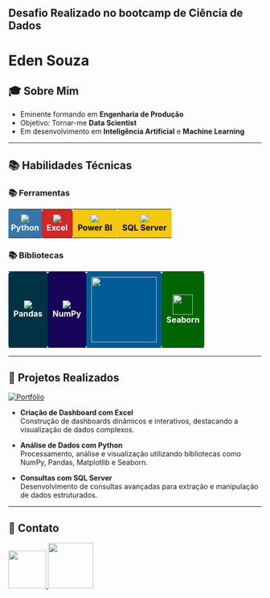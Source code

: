 ## Desafio Realizado no bootcamp de Ciência de Dados
# Eden Souza

## 🎓 Sobre Mim
- Eminente formando em **Engenharia de Produção**  
- Objetivo: Tornar-me **Data Scientist**  
- Em desenvolvimento em **Inteligência Artificial** e **Machine Learning**  

---

## 📚 Habilidades Técnicas

### 📚 Ferramentas

<table>
    <td style="text-align:center; padding: 5px; background-color: #3776AB; border-radius: 2px; color: white;">
      <img src="https://icongr.am/devicon/python-original.svg?size80&color=currentColor" /><br><strong>Python</strong>
    </td>
    <td style="text-align:center; padding: 10px; background-color: #CC2927; border-radius: 5px; color: white;">
      <img src="https://img.icons8.com/?size=40&id=UECmBSgBOvPT&format=png&color=000000" /><br><strong>Excel</strong>
    </td>
    <td style="text-align:center; padding: 10px; background-color: #F2C811; border-radius: 5px; color: black;">
      <img src="https://img.icons8.com/?size=40&id=qYfwpsRXEcpc&format=png&color=000000" /><br><strong>Power BI</strong>
          <td style="text-align:center; padding: 10px; background-color: #F2C811; border-radius: 5px; color: black;">
      <img src="https://img.icons8.com/?size=40&id=laYYF3dV0Iew&format=png&color=000000" /><br><strong>SQL Server</strong>
    </td>
  
  </table>

### 📚 Bibliotecas

<table>
    <td style="text-align:center; padding: 10px; background-color: #013243; border-radius: 5px; color: white;">
      <img src="https://img.icons8.com/?size=40&id=xSkewUSqtErH&format=png&color=000000" /><br><strong>Pandas</strong>
    </td>
    <td style="text-align:center; padding: 10px; background-color: #150458; border-radius: 5px; color: white;">
      <img src="https://img.icons8.com/?size=40&id=aR9CXyMagKIS&format=png&color=000000" /><br><strong>NumPy</strong>
    </td>
    <td style="text-align:center; padding: 10px; background-color: #005C99; border-radius: 5px; color: white;">
      <img src="https://matplotlib.org/stable/_static/logo_dark.svg" width="130" 
    </td>
    <td style="text-align:center; padding: 10px; background-color: #006400; border-radius: 5px; color: white;">
      <img src="https://seaborn.pydata.org/_images/logo-mark-lightbg.svg" width="40" /><br><strong>Seaborn</strong>
</table>



---

## 📌 Projetos Realizados  

[![Portfólio](https://img.shields.io/badge/Meu_Portfólio-GitHub-red)](https://github.com/Eden-Souza)  

- **Criação de Dashboard com Excel**  
  Construção de dashboards dinâmicos e interativos, destacando a visualização de dados complexos.  

- **Análise de Dados com Python**  
  Processamento, análise e visualização utilizando bibliotecas como NumPy, Pandas, Matplotlib e Seaborn.  

- **Consultas com SQL Server**  
  Desenvolvimento de consultas avançadas para extração e manipulação de dados estruturados.  

---

## 📧 Contato

<a href="mailto:edensouza02@gmail.com">
    <img src="https://img.shields.io/badge/Gmail-333333?style=for-the-badge&logo=gmail&logoColor=red" width="75" />
</a>

<a href="https://linkedin.com/in/eden-souza-dados">
    <img src="https://img.shields.io/badge/LinkedIn-%230077B5.svg?logo=linkedin&logoColor=white" width="90" />
</a>
